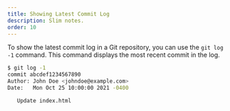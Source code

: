 ```yaml
---
title: Showing Latest Commit Log
description: Slim notes.
order: 10
---
```


To show the latest commit log in a Git repository, you can use the `git log -1` command. This command displays the most recent commit in the log.

```bash
$ git log -1
commit abcdef1234567890
Author: John Doe <johndoe@example.com>
Date:   Mon Oct 25 10:00:00 2021 -0400

   Update index.html
```
